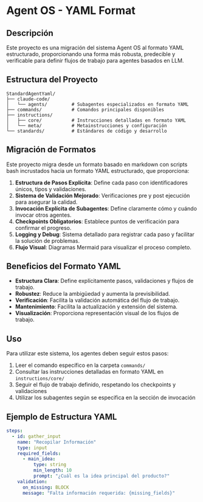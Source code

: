 # Agent OS - YAML Format

## Descripción

Este proyecto es una migración del sistema Agent OS al formato YAML estructurado, proporcionando una forma más robusta, predecible y verificable para definir flujos de trabajo para agentes basados en LLM.

## Estructura del Proyecto

```
StandardAgentYaml/
├── claude-code/
│   └── agents/         # Subagentes especializados en formato YAML
├── commands/           # Comandos principales disponibles
├── instructions/
│   ├── core/           # Instrucciones detalladas en formato YAML
│   └── meta/           # Metainstrucciones y configuración
└── standards/          # Estándares de código y desarrollo
```

## Migración de Formatos

Este proyecto migra desde un formato basado en markdown con scripts bash incrustados hacia un formato YAML estructurado, que proporciona:

1. **Estructura de Pasos Explícita**: Define cada paso con identificadores únicos, tipos y validaciones.
2. **Sistema de Validación Mejorado**: Verificaciones pre y post ejecución para asegurar la calidad.
3. **Invocación Explícita de Subagentes**: Define claramente cómo y cuándo invocar otros agentes.
4. **Checkpoints Obligatorios**: Establece puntos de verificación para confirmar el progreso.
5. **Logging y Debug**: Sistema detallado para registrar cada paso y facilitar la solución de problemas.
6. **Flujo Visual**: Diagramas Mermaid para visualizar el proceso completo.

## Beneficios del Formato YAML

- **Estructura Clara**: Define explícitamente pasos, validaciones y flujos de trabajo.
- **Robustez**: Reduce la ambigüedad y aumenta la previsibilidad.
- **Verificación**: Facilita la validación automática del flujo de trabajo.
- **Mantenimiento**: Facilita la actualización y extensión del sistema.
- **Visualización**: Proporciona representación visual de los flujos de trabajo.

## Uso

Para utilizar este sistema, los agentes deben seguir estos pasos:

1. Leer el comando específico en la carpeta `commands/`
2. Consultar las instrucciones detalladas en formato YAML en `instructions/core/`
3. Seguir el flujo de trabajo definido, respetando los checkpoints y validaciones
4. Utilizar los subagentes según se especifica en la sección de invocación

## Ejemplo de Estructura YAML

```yaml
steps:
  - id: gather_input
    name: "Recopilar Información"
    type: input
    required_fields:
      - main_idea: 
          type: string
          min_length: 10
          prompt: "¿Cuál es la idea principal del producto?"
    validation:
      on_missing: BLOCK
      message: "Falta información requerida: {missing_fields}"
```

